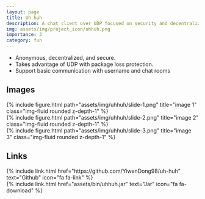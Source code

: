 ```yaml
---
layout: page
title: Uh huh
description: A chat client over UDP focused on security and decentralized communication.
img: assets/img/project_icon/uhhuh.png
importance: 3
category: fun
---
```

- Anonymous, decentralized, and secure.
- Takes advantage of UDP with package loss protection.
- Support basic communication with username and chat rooms

## Images

<div class="row align-items-center">
    <div class="col-sm mt-3 mt-md-0">
        {% include figure.html path="assets/img/uhhuh/slide-1.png" title="image 1" class="img-fluid rounded z-depth-1" %}
    </div>
    <div class="col-sm mt-3 mt-md-0">
        {% include figure.html path="assets/img/uhhuh/slide-2.png" title="image 2" class="img-fluid rounded z-depth-1" %}
    </div>
    <div class="col-sm mt-3 mt-md-0">
        {% include figure.html path="assets/img/uhhuh/slide-3.png" title="image 3" class="img-fluid rounded z-depth-1" %}
    </div>
</div>

## Links

<div class="row justify-content-around">
    <div class="col-sm-3 mt-2 mt-md-0 text-center">
        {% include link.html href="https://github.com/YiwenDong98/uh-huh" text="Github" icon="fa fa-link" %}
    </div>
    <div class="col-sm-3 mt-2 mt-md-0 text-center">
        {% include link.html href="assets/bin/uhhuh.jar" text="Jar" icon="fa fa-download" %}
    </div>
</div>
